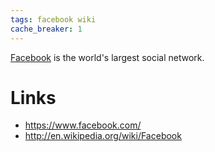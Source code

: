```yaml
---
tags: facebook wiki
cache_breaker: 1
---
```


[Facebook](/wiki/Facebook) is the world's largest social network.

# Links

-   <https://www.facebook.com/>
-   <http://en.wikipedia.org/wiki/Facebook>
